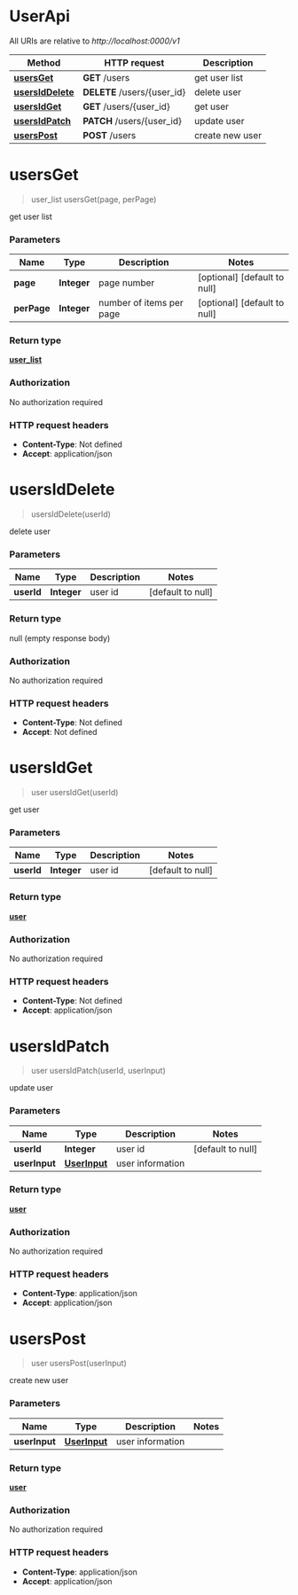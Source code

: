 # UserApi

All URIs are relative to *http://localhost:0000/v1*

Method | HTTP request | Description
------------- | ------------- | -------------
[**usersGet**](UserApi.md#usersGet) | **GET** /users | get user list
[**usersIdDelete**](UserApi.md#usersIdDelete) | **DELETE** /users/{user_id} | delete user
[**usersIdGet**](UserApi.md#usersIdGet) | **GET** /users/{user_id} | get user
[**usersIdPatch**](UserApi.md#usersIdPatch) | **PATCH** /users/{user_id} | update user
[**usersPost**](UserApi.md#usersPost) | **POST** /users | create new user


<a name="usersGet"></a>
# **usersGet**
> user_list usersGet(page, perPage)

get user list

### Parameters

Name | Type | Description  | Notes
------------- | ------------- | ------------- | -------------
 **page** | **Integer**| page number | [optional] [default to null]
 **perPage** | **Integer**| number of items per page | [optional] [default to null]

### Return type

[**user_list**](/Models/user_list.md)

### Authorization

No authorization required

### HTTP request headers

- **Content-Type**: Not defined
- **Accept**: application/json

<a name="usersIdDelete"></a>
# **usersIdDelete**
> usersIdDelete(userId)

delete user

### Parameters

Name | Type | Description  | Notes
------------- | ------------- | ------------- | -------------
 **userId** | **Integer**| user id | [default to null]

### Return type

null (empty response body)

### Authorization

No authorization required

### HTTP request headers

- **Content-Type**: Not defined
- **Accept**: Not defined

<a name="usersIdGet"></a>
# **usersIdGet**
> user usersIdGet(userId)

get user

### Parameters

Name | Type | Description  | Notes
------------- | ------------- | ------------- | -------------
 **userId** | **Integer**| user id | [default to null]

### Return type

[**user**](/Models/user.md)

### Authorization

No authorization required

### HTTP request headers

- **Content-Type**: Not defined
- **Accept**: application/json

<a name="usersIdPatch"></a>
# **usersIdPatch**
> user usersIdPatch(userId, userInput)

update user

### Parameters

Name | Type | Description  | Notes
------------- | ------------- | ------------- | -------------
 **userId** | **Integer**| user id | [default to null]
 **userInput** | [**UserInput**](/Models/UserInput.md)| user information |

### Return type

[**user**](/Models/user.md)

### Authorization

No authorization required

### HTTP request headers

- **Content-Type**: application/json
- **Accept**: application/json

<a name="usersPost"></a>
# **usersPost**
> user usersPost(userInput)

create new user

### Parameters

Name | Type | Description  | Notes
------------- | ------------- | ------------- | -------------
 **userInput** | [**UserInput**](/Models/UserInput.md)| user information |

### Return type

[**user**](/Models/user.md)

### Authorization

No authorization required

### HTTP request headers

- **Content-Type**: application/json
- **Accept**: application/json

